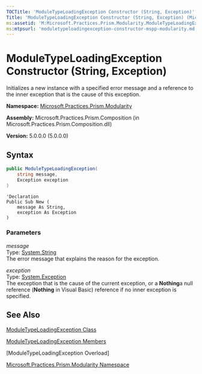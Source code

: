 ```yaml
---
TOCTitle: 'ModuleTypeLoadingException Constructor (String, Exception)'
Title: 'ModuleTypeLoadingException Constructor (String, Exception) (Microsoft.Practices.Prism.Modularity)'
ms:assetid: 'M:Microsoft.Practices.Prism.Modularity.ModuleTypeLoadingException.\#ctor(System.String,System.Exception)'
ms:mtpsurl: 'moduletypeloadingexception-constructor-mspp-modularity.md'
---
```


# ModuleTypeLoadingException Constructor (String, Exception)

Initializes a new instance with a specified error message and a reference to the inner exception that is the cause of this exception.

**Namespace:** [Microsoft.Practices.Prism.Modularity](/patterns-practices/reference/mspp-modularity-namespace)

**Assembly:** Microsoft.Practices.Prism.Composition (in Microsoft.Practices.Prism.Composition.dll)

**Version:** 5.0.0.0 (5.0.0.0)

## Syntax
```C#
public ModuleTypeLoadingException(
	string message,
	Exception exception
)
```

```VB
'Declaration
Public Sub New ( 
	message As String,
	exception As Exception
)
```

### Parameters

*message*  
Type: [System.String](http://msdn.microsoft.com/en-us/library/s1wwdcbf)  
The error message that explains the reason for the exception.

*exception*  
Type: [System.Exception](http://msdn.microsoft.com/en-us/library/c18k6c59)  
The exception that is the cause of the current exception, or a **Nothing**a null reference (**Nothing** in Visual Basic) reference if no inner exception is specified.

## See Also

[ModuleTypeLoadingException Class](/patterns-practices/reference/moduletypeloadingexception-class-mspp-modularity)

[ModuleTypeLoadingException Members](/patterns-practices/reference/moduletypeloadingexception-members-mspp-modularity)

[ModuleTypeLoadingException Overload]

[Microsoft.Practices.Prism.Modularity Namespace](/patterns-practices/reference/mspp-modularity-namespace)
